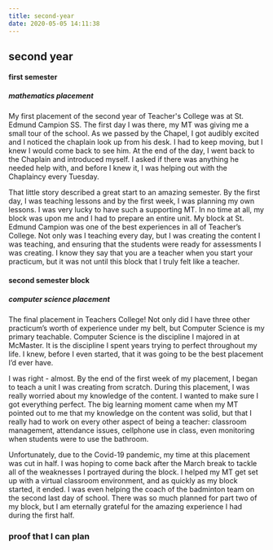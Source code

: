 ```yaml
---
title: second-year
date: 2020-05-05 14:11:38
---
```


## second year

#### first semester
##### mathematics placement

My first placement of the second year of Teacher's College was at St. Edmund Campion SS. The first day I was there, my MT was giving me a small tour of the school. As we passed by the Chapel, I got audibly excited and I noticed the chaplain look up from his desk. I had to keep moving, but I knew I would come back to see him. At the end of the day, I went back to the Chaplain and introduced myself. I asked if there was anything he needed help with, and before I knew it, I was helping out with the Chaplaincy every Tuesday.

That little story described a great start to an amazing semester. By the first day, I was teaching lessons and by the first week, I was planning my own lessons. I was very lucky to have such a supporting MT. In no time at all, my block was upon me and I had to prepare an entire unit. My block at St. Edmund Campion was one of the best experiences in all of Teacher’s College. Not only was I teaching every day, but I was creating the content I was teaching, and ensuring that the students were ready for assessments I was creating. I know they say that you are a teacher when you start your practicum, but it was not until this block that I truly felt like a teacher.

#### second semester block
##### computer science placement

The final placement in Teachers College! Not only did I have three other practicum’s worth of experience under my belt, but Computer Science is my primary teachable. Computer Science is the discipline I majored in at McMaster. It is the discipline I spent years trying to perfect throughout my life. I knew, before I even started, that it was going to be the best placement I’d ever have.

I was right - almost. By the end of the first week of my placement, I began to teach a unit I was creating from scratch. During this placement, I was really worried about my knowledge of the content. I wanted to make sure I got everything perfect. The big learning moment came when my MT pointed out to me that my knowledge on the content was solid, but that I really had to work on every other aspect of being a teacher: classroom management, attendance issues, cellphone use in class, even monitoring when students were to use the bathroom.

Unfortunately, due to the Covid-19 pandemic, my time at this placement was cut in half. I was hoping to come back after the March break to tackle all of the weaknesses I portrayed during the block. I helped my MT get set up with a virtual classroom environment, and as quickly as my block started, it ended. I was even helping the coach of the badminton team on the second last day of school. There was so much planned for part two of my block, but I am eternally grateful for the amazing experience I had during the first half.

<div class="divider"></div>

### proof that I can plan
